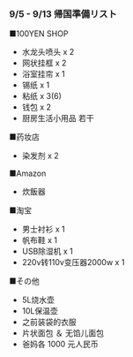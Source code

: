 
### 9/5 - 9/13 帰国準備リスト

■100YEN SHOP
- 水龙头喷头 x 2
- 网状挂框 x 2
- 浴室挂帘 x 1
- 锡纸 x 1
- 粘纸 x 3(6)
- 钱包 x 2
- 厨房生活小用品 若干

■药妆店
- 染发剂 x 2

■Amazon
- 炊飯器

■淘宝
- 男士衬衫 x 1
- 帆布鞋 x 1
- USB除湿机 x 1
- 220v转110v变压器2000w x 1

■その他
- 5L烧水壶
- 10L保温壶
- 之前装袋的衣服
- 片状面包 ＆ 无馅儿面包
- 爸妈各 1000 元人民币
